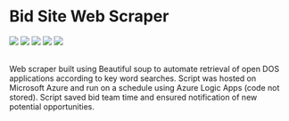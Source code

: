 # Bid Site Web Scraper

[![](https://img.shields.io/badge/Python-white?style=flat&logo=Python&logoColor=3776AB&color=white)](#)
[![](https://img.shields.io/badge/BeautifulSoup-white?style=flat&logo=&logoColor=150458&color=white)](#)
[![](https://img.shields.io/badge/Pandas-white?style=flat&logo=Pandas&logoColor=150458&color=white)](#)
[![](https://img.shields.io/badge/Microsoft_Azure-white?style=flat&logo=microsoftazure&logoColor=0078D4&color=white)](#)
[![](https://img.shields.io/badge/Microsoft_Excel-white?style=flat&logo=microsoftexcel&logoColor=217346&color=white)](#)

<br>Web scraper built using Beautiful soup to automate retrieval of open DOS applications according to key word searches. Script was hosted on Microsoft Azure and run on a schedule using Azure Logic Apps (code not stored). Script saved bid team time and ensured notification of new potential opportunities.
